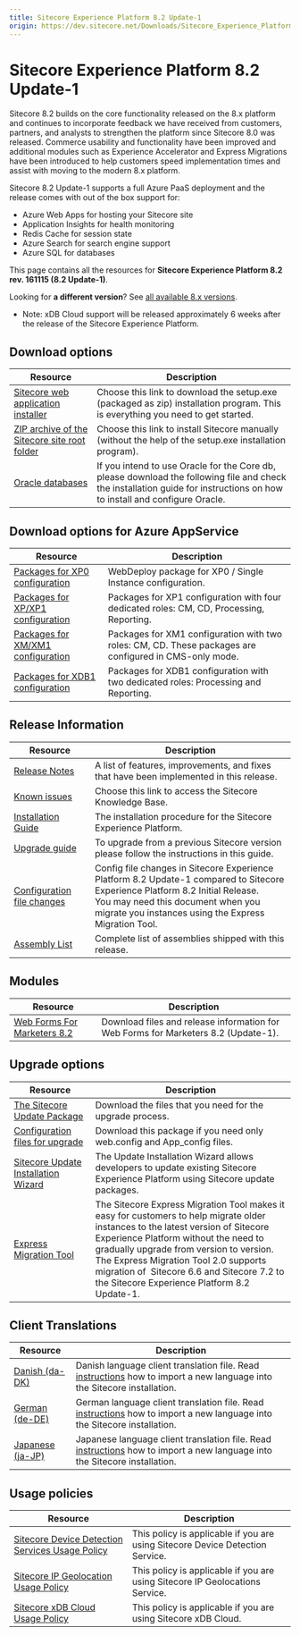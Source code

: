 ```yaml
---
title: Sitecore Experience Platform 8.2 Update-1
origin: https://dev.sitecore.net/Downloads/Sitecore_Experience_Platform/82/Sitecore_Experience_Platform_82_Update1.aspx
---
```


# Sitecore Experience Platform 8.2 Update-1

Sitecore 8.2 builds on the core functionality released on the 8.x platform and continues to incorporate feedback we have received from customers, partners, and analysts to strengthen the platform since Sitecore 8.0 was released. Commerce usability and functionality have been improved and additional modules such as Experience Accelerator and Express Migrations have been introduced to help customers speed implementation times and assist with moving to the modern 8.x platform.

Sitecore 8.2 Update-1 supports a full Azure PaaS deployment and the release comes with out of the box support for:

-   Azure Web Apps for hosting your Sitecore site
-   Application Insights for health monitoring
-   Redis Cache for session state
-   Azure Search for search engine support
-   Azure SQL for databases

This page contains all the resources for **Sitecore Experience Platform 8.2 rev. 161115 (8.2 Update-1)**.

Looking for **a different version**? See [all available 8.x versions](/downloads/Sitecore_Experience_Platform).

  <Alert variant='warning' mb={4}>
    <AlertIcon />
    

-   Note: xDB Cloud support will be released approximately 6 weeks after the release of the Sitecore Experience Platform.


  </Alert>
  

## Download options

 | Resource | Description |
 | --- | --- |
 | [Sitecore web application installer](https://sitecoredev.azureedge.net/~/media/88EED0ECE7E44B9DB184F0E11E9D5950.ashx?date=20161128T084841) | Choose this link to download the setup.exe (packaged as zip) installation program. This is everything you need to get started. |
 | [ZIP archive of the Sitecore site root folder](https://sitecoredev.azureedge.net/~/media/74823B2C88554885A61DD934435A86D0.ashx?date=20161128T084842) | Choose this link to install Sitecore manually (without the help of the setup.exe installation program). |
 | [Oracle databases](https://sitecoredev.azureedge.net/~/media/BBBE02BA7D7040819A29EDFDBBEA497F.ashx?date=20161128T084843) | If you intend to use Oracle for the Core db, please download the following file and check the installation guide for instructions on how to install and configure Oracle. |

## Download options for Azure AppService

 | Resource | Description |
 | --- | --- |
 | [Packages for XP0 configuration](https://sitecoredev.azureedge.net/~/media/DEFB8093ED7A494796852680DBC13A9C.ashx?date=20161206T094021) | WebDeploy package for XP0 / Single Instance configuration. |
 | [Packages for XP/XP1 configuration](https://sitecoredev.azureedge.net/~/media/25B00262892C4334A46768D543D484EA.ashx?date=20161206T103008) | Packages for XP1 configuration with four dedicated roles: CM, CD, Processing, Reporting. |
 | [Packages for XM/XM1 configuration](https://sitecoredev.azureedge.net/~/media/7862A4A0CD8B4AC09686443DD007EAD5.ashx?date=20161206T082004) | Packages for XM1 configuration with two roles: CM, CD. These packages are configured in CMS-only mode. |
 | [Packages for XDB1 configuration](https://sitecoredev.azureedge.net/~/media/D7AE69CA439C4FB2AE405F0EC7860D46.ashx?date=20170817T131805) | Packages for XDB1 configuration with two dedicated roles: Processing and Reporting. |

## Release Information

 | Resource | Description |
 | --- | --- |
 | [Release Notes](https://dev.sitecore.net:443/downloads/Sitecore%20Experience%20Platform/82/Sitecore%20Experience%20Platform%2082%20Update1/Release%20Notes) | A list of features, improvements, and fixes that have been implemented in this release. |
 | [Known issues](https://kb.sitecore.net/articles/631685) | Choose this link to access the Sitecore Knowledge Base. |
 | [Installation Guide](https://sitecoredev.azureedge.net/~/media/B4F4C7A28A78484596F80BC61B96D6F1.ashx?date=20180206T092556) | The installation procedure for the Sitecore Experience Platform. |
 | [Upgrade guide](https://sitecoredev.azureedge.net/~/media/8697E229E4584B7F8220625E723540B1.ashx?date=20170316T125104) | To upgrade from a previous Sitecore version please follow the instructions in this guide. |
 | [Configuration file changes](https://sitecoredev.azureedge.net/~/media/CB3DFD7D16F44797982A2760B3A3A929.ashx?date=20161216T134932) | Config file changes in Sitecore Experience Platform 8.2 Update-1 compared to Sitecore Experience Platform 8.2 Initial Release.  <br />You may need this document when you migrate you instances using the Express Migration Tool. |
 | [Assembly List](https://sitecoredev.azureedge.net/~/media/AE767E06D67A4EF890E4B7E8009FB7BD.ashx?date=20170117T093330) | Complete list of assemblies shipped with this release. |

## Modules

 | Resource | Description |
 | --- | --- |
 | [Web Forms For Marketers 8.2](https://dev.sitecore.net:443/downloads/Web%20Forms%20For%20Marketers/82/Web%20Forms%20For%20Marketers%2082%20Update1) | Download files and release information for Web Forms for Marketers 8.2 (Update-1). |

## Upgrade options

 | Resource | Description |
 | --- | --- |
 | [The Sitecore Update Package](https://sitecoredev.azureedge.net/~/media/6B5D5A9418B846A190D9973B3CF4D70B.ashx?date=20161128T082218) | Download the files that you need for the upgrade process. |
 | [Configuration files for upgrade](https://sitecoredev.azureedge.net/~/media/5D2C2504D63545C096761817876B8E57.ashx?date=20161128T082648) | Download this package if you need only web.config and App_config files. |
 | [Sitecore Update Installation Wizard](https://sitecoredev.azureedge.net/~/media/4520590AA7654F80A504A7B9A48C2D60.ashx?date=20161128T083540) | The Update Installation Wizard allows developers to update existing Sitecore Experience Platform using Sitecore update packages. |
 | [Express Migration Tool](https://dev.sitecore.net:443/downloads/Express%20Migration%20Tool/20/Express%20Migration%20Tool%2020%20Initial%20Release) | The Sitecore Express Migration Tool makes it easy for customers to help migrate older instances to the latest version of Sitecore Experience Platform without the need to gradually upgrade from version to version.  <br />The Express Migration Tool 2.0 supports migration of  Sitecore 6.6 and Sitecore 7.2 to the Sitecore Experience Platform 8.2 Update-1. |

## Client Translations

 | Resource | Description |
 | --- | --- |
 | [Danish (da-DK)](https://sitecoredev.azureedge.net/~/media/725E5DB6D2B549EFA6E8798759DA2BE4.ashx?date=20161128T074839) | Danish language client translation file. Read [instructions](~/link?_id=D72CBF8CE581436CBBCAEE896C8646F7&_z=z) how to import a new language into the Sitecore installation. |
 | [German (de-DE)](https://sitecoredev.azureedge.net/~/media/B2305B48DA0D4B499C947B137398B587.ashx?date=20161128T075312) | German language client translation file. Read [instructions](~/link?_id=D72CBF8CE581436CBBCAEE896C8646F7&_z=z) how to import a new language into the Sitecore installation. |
 | [Japanese (ja-JP)](https://sitecoredev.azureedge.net/~/media/0642480FDF4A4224B0DD92D2DA971066.ashx?date=20161128T075649) | Japanese language client translation file. Read [instructions](~/link?_id=D72CBF8CE581436CBBCAEE896C8646F7&_z=z) how to import a new language into the Sitecore installation. |

## Usage policies

 | Resource | Description |
 | --- | --- |
 | [Sitecore Device Detection Services Usage Policy](https://dev.sitecore.net:443/downloads/Sitecore%20Experience%20Platform/Sitecore%20Device%20Detection%20Services%20Usage%20Policy) | This policy is applicable if you are using Sitecore Device Detection Service. |
 | [Sitecore IP Geolocation Usage Policy](https://dev.sitecore.net:443/downloads/Sitecore%20Experience%20Platform/Sitecore%20IP%20Geolocation%20Usage%20Policy) | This policy is applicable if you are using Sitecore IP Geolocations Service. |
 | [Sitecore xDB Cloud Usage Policy](https://dev.sitecore.net:443/downloads/Sitecore%20Experience%20Platform/Sitecore%20xDB%20Cloud%20Usage%20Policy) | This policy is applicable if you are using Sitecore xDB Cloud. |